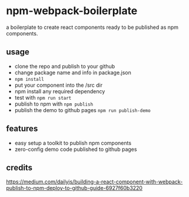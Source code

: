 # npm-webpack-boilerplate

a boilerplate to create react components ready to be published as npm components.

## usage

-   clone the repo and publish to your github
-   change package name and info in package.json
-   `npm install`
-   put your component into the /src dir
-   npm install any required dependency
-   test with `npm run start`
-   publish to npm with `npm publish`
-   publish the demo to github pages `npm run publish-demo`

## features

-   easy setup a toolkit to publish npm components
-   zero-config demo code published to github pages

## credits

https://medium.com/dailyjs/building-a-react-component-with-webpack-publish-to-npm-deploy-to-github-guide-6927f60b3220
